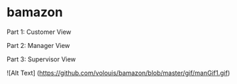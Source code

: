 # bamazon

Part 1: Customer View

Part 2: Manager View

Part 3: Supervisor View

![Alt Text]
(https://github.com/volouis/bamazon/blob/master/gif/manGif1.gif)